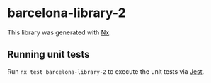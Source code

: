 # barcelona-library-2

This library was generated with [Nx](https://nx.dev).

## Running unit tests

Run `nx test barcelona-library-2` to execute the unit tests via [Jest](https://jestjs.io).
